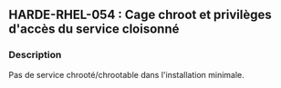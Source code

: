 ## HARDE-RHEL-054 : Cage chroot et privilèges d'accès du service cloisonné

### Description

Pas de service chrooté/chrootable dans l'installation minimale.


